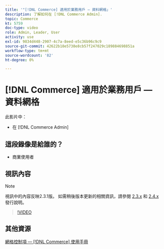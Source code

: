 ```yaml
---
title: '"[!DNL Commerce] 適用於業務用戶 — 資料網格」'
description: 了解如何在 [!DNL Commerce Admin].
topic: Commerce
kt: 5759
doc-type: video
role: Admin, Leader, User
activity: use
exl-id: 9834d448-2907-4c7a-8eed-e5c36b96c9c9
source-git-commit: 42622b18e5738e8cb57f247029c189884698851a
workflow-type: tm+mt
source-wordcount: '82'
ht-degree: 0%

---
```


# [!DNL Commerce] 適用於業務用戶 — 資料網格

此影片中：

- 在 [!DNL Commerce Admin]

## 這段錄像是給誰的？

- 商業使用者

## 視訊內容

>[!NOTE]
>
>視訊中的內容反映2.3.1版。 如需稍後版本更新的相關資訊，請參閱 [ 2.3.x](https://devdocs.magento.com/guides/v2.3/release-notes/bk-release-notes.html) 和 [2.4.x](https://devdocs.magento.com/guides/v2.4/release-notes/bk-release-notes.html) 發行說明。

>[!VIDEO](https://video.tv.adobe.com/v/35960?quality=12&learn=on)

## 其他資源

[網格控制項 —  [!DNL Commerce] 使用手冊](https://docs.magento.com/user-guide/stores/admin-grid-controls.html)
